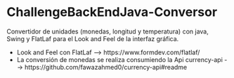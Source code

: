 # ChallengeBackEndJava-Conversor
Convertidor de unidades (monedas, longitud y temperatura) con java, Swing y FlatLaf para el Look and Feel de la interfaz gráfica.

<ul>
<li>Look and Feel con FlatLaf  --> https://www.formdev.com/flatlaf/</li>
<li>La conversión de monedas se realiza consumiendo la Api currency-api --> https://github.com/fawazahmed0/currency-api#readme </li>
</ul>
